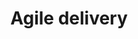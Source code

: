 ---
title: Agile delivery
permalink: /manual/agile
category: Ways of working
layout: manual-page
status: unpublished
order: 1
description: How to work in an agile way - principles, tools and governance
---